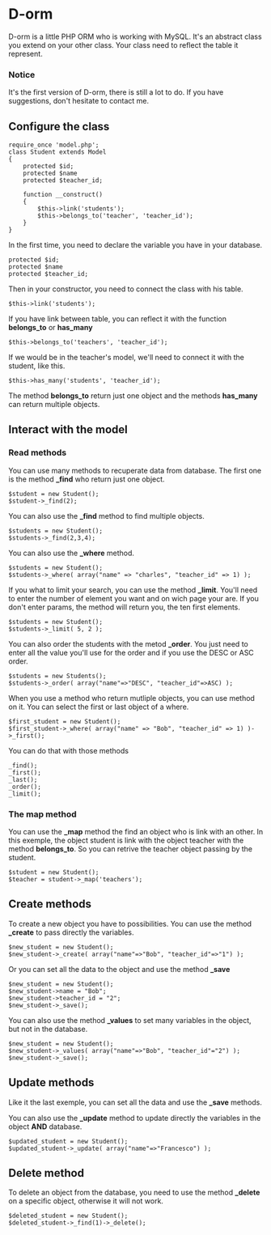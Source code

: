 # D-orm

D-orm is a little PHP ORM who is working with MySQL. It's an abstract class you extend on your other class.
Your class need to reflect the table it represent.

### Notice
It's the first version of D-orm, there is still a lot to do.  If you have suggestions, don't hesitate to contact me.

## Configure the class  

	require_once 'model.php';
	class Student extends Model
	{
		protected $id;
		protected $name
		protected $teacher_id;

		function __construct()
		{
			$this->link('students');
			$this->belongs_to('teacher', 'teacher_id');
		}
	}
	
In the first time, you need to declare the variable you have in your database.
	
	protected $id;
	protected $name
	protected $teacher_id;
	
 Then in your constructor, you need to connect the class with his table.
 	
 	$this->link('students');
 	
 If you have link between table, you can reflect it with the function **belongs_to**  or **has_many**
 
 	$this->belongs_to('teachers', 'teacher_id');
 	
 If we would be in the teacher's model, we'll need to connect it with the student, like this.
 
 	$this->has_many('students', 'teacher_id');
 	
The method **belongs_to** return just one object and the methods **has_many** can return multiple objects.
 	

## Interact with the model
### Read methods
You can use many methods to recuperate data from database.
The first one is the method **_find** who return just one object.

	$student = new Student();
	$student->_find(2);

You can also use the **_find** method to find multiple objects.

	$students = new Student();
	$students->_find(2,3,4);
	
You can also use the **_where** method. 

	$students = new Student();
	$students->_where( array("name" => "charles", "teacher_id" => 1) );
	
If you what to limit your search, you can use the method **_limit**.
You'll need to enter the number of element you want and on wich page your are.  If you don't enter params, the method will return you, the ten first elements.

	$students = new Student();
	$students->_limit( 5, 2 );

You can also order the students with the metod **_order**. You just need to enter all the value you'll use for the order and if you use the DESC or ASC order.
	
	$students = new Students();
	$students->_order( array("name"=>"DESC", "teacher_id"=>ASC) );
	
When you use a method who return mutliple objects, you can use method on it.  You can select the first or last object of a where.

	$first_student = new Student();
	$first_student->_where( array("name" => "Bob", "teacher_id" => 1) )->_first();
	
You can do that with those methods
	
	_find();
	_first();
	_last();
	_order();
	_limit();

### The map method
You can use the **_map** method the find an object who is link with an other. In this exemple, the object student is link with the object teacher with the method **belongs_to**.  So you can retrive the teacher object passing by the student.

	$student = new Student();
	$teacher = student->_map('teachers');

## Create methods
	
To create a new object you have to possibilities. You can use the method **_create** to pass directly the variables.

	$new_student = new Student();
	$new_student->_create( array("name"=>"Bob", "teacher_id"=>"1") );
	
Or you can set all the data to the object and use the method **_save**
	
	$new_student = new Student();
	$new_student->name = "Bob";
	$new_student->teacher_id = "2";
	$new_student->_save();
	
You can also use the method **_values** to set many variables in the object, but not in the database.
	
	$new_student = new Student();
	$new_student->_values( array("name"=>"Bob", "teacher_id"="2") );
	$new_student->_save();
	
## Update methods

Like it the last exemple, you can set all the data and use the **_save** methods.

You can also use the **_update** method to update directly the variables in the object **AND** database.

	$updated_student = new Student();
	$updated_student->_update( array("name"=>"Francesco") );
	
## Delete method

To delete an object from the database, you need to use the method **_delete** on a specific object, otherwise it will not work.

	$deleted_student = new Student();
	$deleted_student->_find(1)->_delete();
